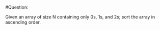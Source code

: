 #Question: 

Given an array of size N containing only 0s, 1s, and 2s; sort the array in ascending order.